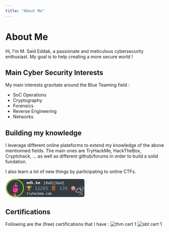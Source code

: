 ```yaml
---
title: "About Me"
---
```


# About Me

Hi, I'm M. Said Eddak, a passionate and meticulous cybersecurity enthusiast. My goal is to help creating a more secure world !

## Main Cyber Security Interests 
My main interests gravitate around the Blue Teaming field :
- SoC Operations
- Cryptography
- Forensics
- Reverse Engineering
- Networks

## Building my knowledge
I leverage different online plateforms to extend my knowledge of the above mentionned fields.
The main ones are TryHackMe, HackTheBox, Cryptohack, ... as well as different github/forums in order to build a solid fundation.

I also learn a lot of new things by participating to online CTFs.

![thm rank](./image.png)

## Certifications
Following are the (free) certifications that I have :
![thm cert 1](/post/images/THM-cert-soc.png)
![sbt cert 1](/post/images/security-blue-team-cert-1.png)

<!-- ## Projects

- [Project 1](https://project1.com)
- [Project 2](https://project2.com)

---
title: "Advanced Post Example"
date: 2023-06-21
author: "Your Name"
tags: ["Hugo", "PaperMod", "Tutorial"]
categories: ["Tutorials"]
---

## Introduction

Welcome to the advanced post example!

## Code Example

Here's a code snippet in Go:

```go
package main

import "fmt"

func main() {
    fmt.Println("Hello, world!")
}
```

## Table Example

Here's a table example:

| Header 1 | Header 2 |
| -------- | -------- |
| Cell 1   | Cell 2   |
| Cell 3   | Cell 4   |

## Image Example

Here's an image example:

![Image](https://picsum.photos/1280/720?random=1)



 -->